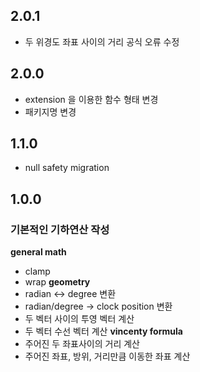 ## 2.0.1
- 두 위경도 좌표 사이의 거리 공식 오류 수정

## 2.0.0
- extension 을 이용한 함수 형태 변경
- 패키지명 변경

## 1.1.0
- null safety migration

## 1.0.0
### 기본적인 기하연산 작성
**general math**
- clamp
- wrap
**geometry**
- radian <-> degree 변환
- radian/degree -> clock position 변환
- 두 벡터 사이의 투영 벡터 계산
- 두 벡터 수선 벡터 계산
**vincenty formula**
- 주어진 두 좌표사이의 거리 계산
- 주어진 좌표, 방위, 거리만큼 이동한 좌표 계산